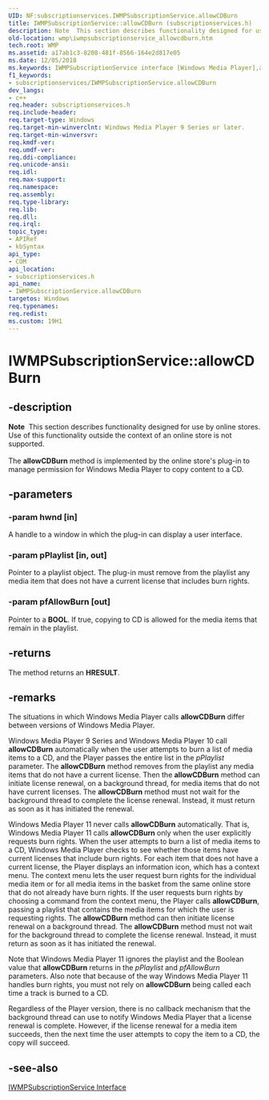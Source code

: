```yaml
---
UID: NF:subscriptionservices.IWMPSubscriptionService.allowCDBurn
title: IWMPSubscriptionService::allowCDBurn (subscriptionservices.h)
description: Note  This section describes functionality designed for use by online stores.
old-location: wmp\iwmpsubscriptionservice_allowcdburn.htm
tech.root: WMP
ms.assetid: a17ab1c3-8208-481f-8566-164e2d817e05
ms.date: 12/05/2018
ms.keywords: IWMPSubscriptionService interface [Windows Media Player],allowCDBurn method, IWMPSubscriptionService.allowCDBurn, IWMPSubscriptionService::allowCDBurn, IWMPSubscriptionServiceallowCDBurn, allowCDBurn, allowCDBurn method [Windows Media Player], allowCDBurn method [Windows Media Player],IWMPSubscriptionService interface, subscriptionservices/IWMPSubscriptionService::allowCDBurn, wmp.iwmpsubscriptionservice_allowcdburn
f1_keywords:
- subscriptionservices/IWMPSubscriptionService.allowCDBurn
dev_langs:
- c++
req.header: subscriptionservices.h
req.include-header: 
req.target-type: Windows
req.target-min-winverclnt: Windows Media Player 9 Series or later.
req.target-min-winversvr: 
req.kmdf-ver: 
req.umdf-ver: 
req.ddi-compliance: 
req.unicode-ansi: 
req.idl: 
req.max-support: 
req.namespace: 
req.assembly: 
req.type-library: 
req.lib: 
req.dll: 
req.irql: 
topic_type:
- APIRef
- kbSyntax
api_type:
- COM
api_location:
- subscriptionservices.h
api_name:
- IWMPSubscriptionService.allowCDBurn
targetos: Windows
req.typenames: 
req.redist: 
ms.custom: 19H1
---
```


# IWMPSubscriptionService::allowCDBurn


## -description



<div class="alert"><b>Note</b>  This section describes functionality designed for use by online stores. Use of this functionality outside the context of an online store is not supported.</div>
<div> </div>
The <b>allowCDBurn</b> method is implemented by the online store's plug-in to manage permission for Windows Media Player to copy content to a CD.




## -parameters




### -param hwnd [in]

A handle to a window in which the plug-in can display a user interface.


### -param pPlaylist [in, out]

Pointer to a playlist object. The plug-in must remove from the playlist any media item that does not have a current license that includes burn rights.


### -param pfAllowBurn [out]

Pointer to a <b>BOOL</b>. If true, copying to CD is allowed for the media items that remain in the playlist.


## -returns



The method returns an <b>HRESULT</b>.




## -remarks



The situations in which Windows Media Player calls <b>allowCDBurn</b> differ between versions of Windows Media Player.

Windows Media Player 9 Series and Windows Media Player 10 call <b>allowCDBurn</b> automatically when the user attempts to burn a list of media items to a CD, and the Player passes the entire list in the <i>pPlaylist</i> parameter. The <b>allowCDBurn</b> method removes from the playlist any media items that do not have a current license. Then the <b>allowCDBurn</b> method can initiate license renewal, on a background thread, for media items that do not have current licenses. The <b>allowCDBurn</b> method must not wait for the background thread to complete the license renewal. Instead, it must return as soon as it has initiated the renewal.

Windows Media Player 11 never calls <b>allowCDBurn</b> automatically. That is, Windows Media Player 11 calls <b>allowCDBurn</b> only when the user explicitly requests burn rights. When the user attempts to burn a list of media items to a CD, Windows Media Player checks to see whether those items have current licenses that include burn rights. For each item that does not have a current license, the Player displays an information icon, which has a context menu. The context menu lets the user request burn rights for the individual media item or for all media items in the basket from the same online store that do not already have burn rights. If the user requests burn rights by choosing a command from the context menu, the Player calls <b>allowCDBurn</b>, passing a playlist that contains the media items for which the user is requesting rights. The <b>allowCDBurn</b> method can then initiate license renewal on a background thread. The <b>allowCDBurn</b> method must not wait for the background thread to complete the license renewal. Instead, it must return as soon as it has initiated the renewal.

Note that Windows Media Player 11 ignores the playlist and the Boolean value that <b>allowCDBurn</b> returns in the <i>pPlaylist</i> and <i>pfAllowBurn</i> parameters. Also note that because of the way Windows Media Player 11 handles burn rights, you must not rely on <b>allowCDBurn</b> being called each time a track is burned to a CD.

Regardless of the Player version, there is no callback mechanism that the background thread can use to notify Windows Media Player that a license renewal is complete. However, if the license renewal for a media item succeeds, then the next time the user attempts to copy the item to a CD, the copy will succeed.




## -see-also




<a href="https://docs.microsoft.com/windows/desktop/api/subscriptionservices/nn-subscriptionservices-iwmpsubscriptionservice">IWMPSubscriptionService Interface</a>
 

 

